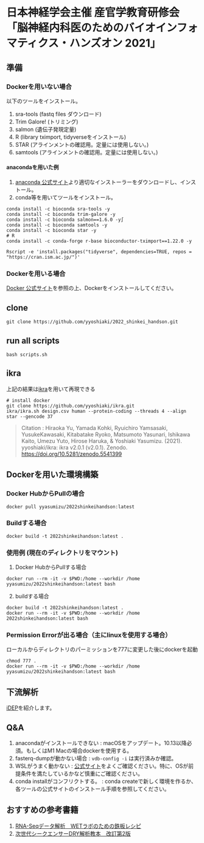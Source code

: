 # 日本神経学会主催 産官学教育研修会 「脳神経内科医のためのバイオインフォマティクス・ハンズオン 2021」 

## 準備

### Dockerを用いない場合

以下のツールをインストール。

1. sra-tools (fastq files ダウンロード)
2. Trim Galore! (トリミング)
3. salmon (遺伝子発現定量)
4. R (library tximport, tidyverseをインストール)
5. STAR (アラインメントの確認用。定量には使用しない。)
6. samtools (アラインメントの確認用。定量には使用しない。)

#### anacondaを用いた例 

1. [anaconda 公式サイト](https://www.anaconda.com/products/individual)より適切なインストーラーをダウンロードし、インストール。
2. conda等を用いてツールをインストール。

```
conda install -c bioconda sra-tools -y
conda install -c bioconda trim-galore -y
conda install -c bioconda salmon==1.6.0 -y∫
conda install -c bioconda samtools -y
conda install -c bioconda star -y
# R
conda install -c conda-forge r-base bioconductor-tximport==1.22.0 -y

Rscript -e 'install.packages("tidyverse", dependencies=TRUE, repos = "https://cran.ism.ac.jp/")'
```

### Dockerを用いる場合

[Docker 公式サイト](https://docs.docker.jp/desktop/index.html)を参照の上、Dockerをインストールしてください。

## clone

```
git clone https://github.com/yyoshiaki/2022_shinkei_handson.git
```

## run all scripts

```
bash scripts.sh
```

## ikra

上記の結果は[ikra](https://github.com/yyoshiaki/ikra)を用いて再現できる

```
# install docker
git clone https://github.com/yyoshiaki/ikra.git
ikra/ikra.sh design.csv human --protein-coding --threads 4 --align star --gencode 37
```

> Citation : Hiraoka Yu, Yamada Kohki, Ryuichiro Yamsasaki, YusukeKawasaki, Kitabatake Ryoko, Matsumoto Yasunari, Ishikawa Kaito, Umezu Yuto, Hirose Haruka, & Yoshiaki Yasumizu. (2021). yyoshiaki/ikra: ikra v2.0.1 (v2.0.1). Zenodo. https://doi.org/10.5281/zenodo.5541399

## Dockerを用いた環境構築

### Docker HubからPullの場合

```
docker pull yyasumizu/2022shinkeihandson:latest
```

### Buildする場合

```
docker build -t 2022shinkeihandson:latest .
```

### 使用例 (現在のディレクトリをマウント)

1. Docker HubからPullする場合

```
docker run --rm -it -v $PWD:/home --workdir /home yyasumizu/2022shinkeihandson:latest bash
```

2. buildする場合

```
docker build -t 2022shinkeihandson:latest .
docker run --rm -it -v $PWD:/home --workdir /home 2022shinkeihandson:latest bash
```

### Permission Errorが出る場合（主にlinuxを使用する場合）

ローカルからディレクトリのパーミッションを777に変更した後にdockerを起動

```
chmod 777 .
docker run --rm -it -v $PWD:/home --workdir /home yyasumizu/2022shinkeihandson:latest bash
```

## 下流解析

[iDEP](http://bioinformatics.sdstate.edu/idep94/)を紹介します。


## Q&A

1. anacondaがインストールできない : macOSをアップデート。10.13以降必須。もしくはM1 Macの場合dockerを使用する。
2. fasterq-dumpが動かない場合 : `vdb-config -i` は実行済みか確認。
3. WSLがうまく動かない : [公式サイト](https://docs.microsoft.com/ja-jp/windows/wsl/install)をよくご確認ください。特に、OSが前提条件を満たしているかなど慎重にご確認ください。
4. conda installがコンフリクトする。 : conda createで新しく環境を作るか、各ツールの公式サイトのインストール手順を参照してください。

## おすすめの参考書籍

1. [RNA-Seqデータ解析　WETラボのための鉄板レシピ](https://www.yodosha.co.jp/yodobook/book/9784758122436/)
2. [次世代シークエンサーDRY解析教本　改訂第2版](https://gakken-mesh.jp/book/detail/9784780909838.html)
